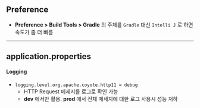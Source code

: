 

## Preference

- **Preference > Build Tools > Gradle** 의 주체를 `Gradle` 대신 `Intelli J` 로 하면 속도가 좀 더 빠름





---



## application.properties

#### Logging

- `logging.level.org.apache.coyote.http11 = debug`
  - HTTP Request 메세지를 로그로 확인 가능
  - **dev** 에서만 활용. **prod** 에서 전체 메세지에 대한 로그 사용시 성능 저하

 

